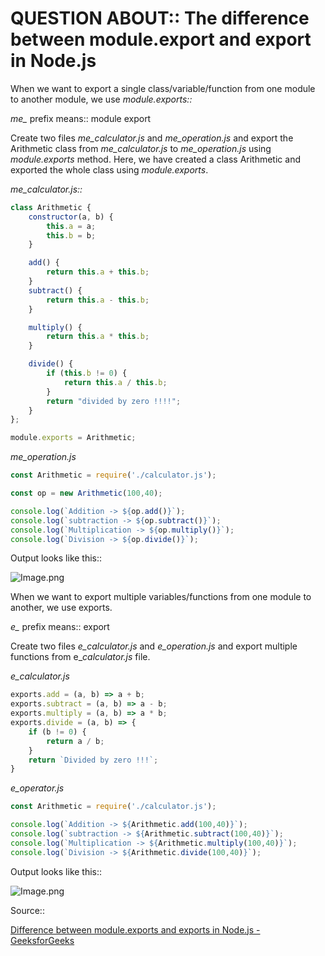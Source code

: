 # QUESTION ABOUT:: The difference between module.export and export in Node.js

When we want to export a single class/variable/function from one module to another module, we use *module.exports::*

*me_* prefix means:: module export

Create two files *me_calculator.js* and *me_operation.js* and export the Arithmetic class from *me_calculator.js* to *me_operation.js* using *module.exports* method. Here, we have created a class Arithmetic and exported the whole class using *module.exports*.

*me_calculator.js::*

```javascript
class Arithmetic {
	constructor(a, b) {
		this.a = a;
		this.b = b;
	}

	add() {
		return this.a + this.b;
	}
	subtract() {
		return this.a - this.b;
	}

	multiply() {
		return this.a * this.b;
	}

	divide() {
		if (this.b != 0) {
			return this.a / this.b;
		}
		return "divided by zero !!!!";
	}
};

module.exports = Arithmetic;
```

*me_operation.js*

```javascript
const Arithmetic = require('./calculator.js');

const op = new Arithmetic(100,40);

console.log(`Addition -> ${op.add()}`);
console.log(`subtraction -> ${op.subtract()}`);
console.log(`Multiplication -> ${op.multiply()}`);
console.log(`Division -> ${op.divide()}`);
```

Output looks like this::

![Image.png](https://res.craft.do/user/full/3bd38c9a-7a34-eba3-9876-1d5233e52b8d/doc/3643B3A1-72C9-4347-A03D-BF7BDB936D38/DCCE215A-40C2-4EC7-9068-168F679C9B8E_2/MFfoWxSLktmL2gcyUx1fBeTYHSAEkYcbEVNT5rLRZGgz/Image.png)

When we want to export multiple variables/functions from one module to another, we use exports.

*e_* prefix means:: export

Create two files *e_calculator.js* and *e_operation.js* and export multiple functions from e_*calculator.js* file.

*e_calculator.js*

```javascript
exports.add = (a, b) => a + b;
exports.subtract = (a, b) => a - b;
exports.multiply = (a, b) => a * b;
exports.divide = (a, b) => {
	if (b != 0) {
		return a / b;
	}
	return `Divided by zero !!!`;
}
```

*e_operator.js*

```javascript
const Arithmetic = require('./calculator.js');

console.log(`Addition -> ${Arithmetic.add(100,40)}`);
console.log(`subtraction -> ${Arithmetic.subtract(100,40)}`);
console.log(`Multiplication -> ${Arithmetic.multiply(100,40)}`);
console.log(`Division -> ${Arithmetic.divide(100,40)}`);
```

Output looks like this::

![Image.png](https://res.craft.do/user/full/3bd38c9a-7a34-eba3-9876-1d5233e52b8d/doc/3643B3A1-72C9-4347-A03D-BF7BDB936D38/69D9B6A9-DD82-461A-B070-B78F230E4C85_2/SEhgc5FZqyyeoyV9Js4d6kGnLLNFOb0eur11lNH4Qc8z/Image.png)

Source::

[Difference between module.exports and exports in Node.js - GeeksforGeeks](https://www.geeksforgeeks.org/difference-between-module-exports-and-exports-in-node-js/)

